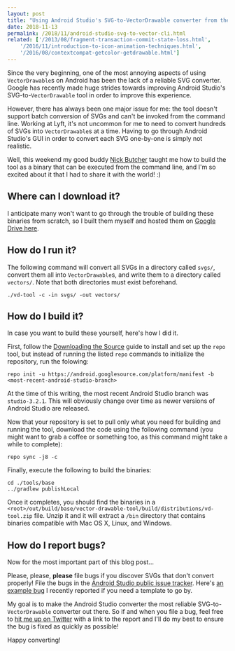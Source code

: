 ```yaml
---
layout: post
title: "Using Android Studio's SVG-to-VectorDrawable converter from the command line"
date: 2018-11-13
permalink: /2018/11/android-studio-svg-to-vector-cli.html
related: ['/2013/08/fragment-transaction-commit-state-loss.html',
    '/2016/11/introduction-to-icon-animation-techniques.html',
    '/2016/08/contextcompat-getcolor-getdrawable.html']
---
```


<!--morestart-->

Since the very beginning, one of the most annoying aspects of using `VectorDrawable`s on Android has been the lack of a reliable SVG converter. Google has recently made huge strides towards improving Android Studio's SVG-to-`VectorDrawable` tool in order to improve this experience. 

However, there has always been one major issue for me: the tool doesn't support batch conversion of SVGs and can't be invoked from the command line. Working at Lyft, it's not uncommon for me to need to convert hundreds of SVGs into `VectorDrawable`s at a time. Having to go through Android Studio's GUI in order to convert each SVG one-by-one is simply not realistic.

Well, this weekend my good buddy [Nick Butcher](https://twitter.com/crafty) taught me how to build the tool as a binary that can be executed from the command line, and I'm so excited about it that I had to share it with the world! :)

<!--more-->

## Where can I download it?

I anticipate many won't want to go through the trouble of building these binaries from scratch, so I built them myself and hosted them on [Google Drive here](https://drive.google.com/open?id=1ZQguBBKTL8eMA1GnKLb-xYGP2MpjhW7A).

## How do I run it?

The following command will convert all SVGs in a directory called `svgs/`, convert them all into `VectorDrawable`s, and write them to a directory called `vectors/`. Note that both directories must exist beforehand.

```
./vd-tool -c -in svgs/ -out vectors/
```

## How do I build it?

In case you want to build these yourself, here's how I did it.

First, follow the [Downloading the Source](https://source.android.com/source/downloading.html) guide to install and set up the `repo` tool, but instead of running the listed `repo` commands to initialize the repository, run the folowing:

```
repo init -u https://android.googlesource.com/platform/manifest -b <most-recent-android-studio-branch>
```

At the time of this writing, the most recent Android Studio branch was `studio-3.2.1`. This will obviously change over time as newer versions of Android Studio are released.

Now that your repository is set to pull only what you need for building and running the tool, download the code using the following command (you might want to grab a coffee or something too, as this command might take a while to complete):

```
repo sync -j8 -c
```

Finally, execute the following to build the binaries:

```
cd ./tools/base
../gradlew publishLocal
```

Once it completes, you should find the binaries in a `<root>/out/build/base/vector-drawable-tool/build/distributions/vd-tool.zip` file. Unzip it and it will extract a `/bin` directory that contains binaries compatible with Mac OS X, Linux, and Windows.

## How do I report bugs?

Now for the most important part of this blog post...

Please, please, **please** file bugs if you discover SVGs that don't convert properly! File the bugs in the [Android Studio public issue tracker](https://issuetracker.google.com/issues?q=componentid:192708%20status:open). Here's [an example bug](https://issuetracker.google.com/issues/119372339) I recently reported if you need a template to go by.

My goal is to make the Android Studio converter the most reliable SVG-to-`VectorDrawable` converter out there. So if and when you file a bug, feel free to [hit me up on Twitter](https://twitter.com/alexjlockwood) with a link to the report and I'll do my best to ensure the bug is fixed as quickly as possible!

Happy converting!